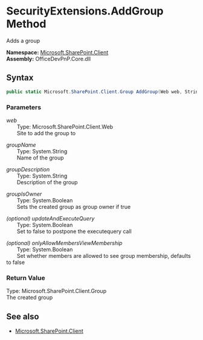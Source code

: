 # SecurityExtensions.AddGroup Method  
Adds a group  

**Namespace:** [Microsoft.SharePoint.Client](Microsoft.SharePoint.Client.md)  
**Assembly:** OfficeDevPnP.Core.dll  
## Syntax
```C#
public static Microsoft.SharePoint.Client.Group AddGroup(Web web, String groupName, String groupDescription, Boolean groupIsOwner, Boolean updateAndExecuteQuery, Boolean onlyAllowMembersViewMembership)
```
### Parameters
*web*  
&emsp;&emsp;Type: Microsoft.SharePoint.Client.Web  
&emsp;&emsp;Site to add the group to  
  
*groupName*  
&emsp;&emsp;Type: System.String  
&emsp;&emsp;Name of the group  
  
*groupDescription*  
&emsp;&emsp;Type: System.String  
&emsp;&emsp;Description of the group  
  
*groupIsOwner*  
&emsp;&emsp;Type: System.Boolean  
&emsp;&emsp;Sets the created group as group owner if true  
  
*(optional) updateAndExecuteQuery*  
&emsp;&emsp;Type: System.Boolean  
&emsp;&emsp;Set to false to postpone the executequery call  
  
*(optional) onlyAllowMembersViewMembership*  
&emsp;&emsp;Type: System.Boolean  
&emsp;&emsp;Set whether members are allowed to see group membership, defaults to false  
  
### Return Value
Type: Microsoft.SharePoint.Client.Group  
The created group

## See also
- [Microsoft.SharePoint.Client](Microsoft.SharePoint.Client.md)
